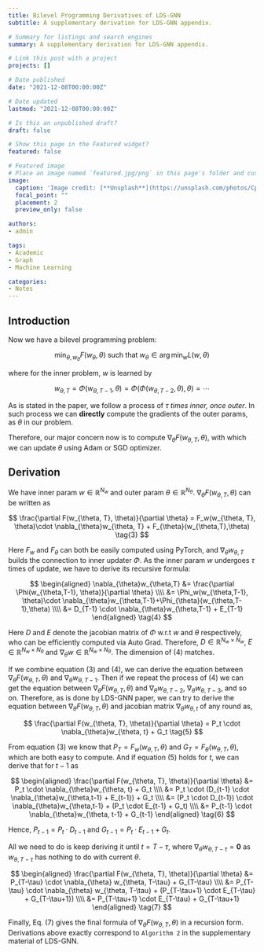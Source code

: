 ```yaml
---
title: Bilevel Programming Derivatives of LDS-GNN
subtitle: A supplementary derivation for LDS-GNN appendix.

# Summary for listings and search engines
summary: A supplementary derivation for LDS-GNN appendix.

# Link this post with a project
projects: []

# Date published
date: "2021-12-08T00:00:00Z"

# Date updated
lastmod: "2021-12-08T00:00:00Z"

# Is this an unpublished draft?
draft: false

# Show this page in the Featured widget?
featured: false

# Featured image
# Place an image named `featured.jpg/png` in this page's folder and customize its options here.
image:
  caption: 'Image credit: [**Unsplash**](https://unsplash.com/photos/CpkOjOcXdUY)'
  focal_point: ""
  placement: 2
  preview_only: false

authors:
- admin

tags:
- Academic
- Graph
- Machine Learning

categories:
- Notes
---
```


## Introduction

Now we have a bilevel programming problem:

$$\min_{\theta, w_{\theta}} F(w_{\theta},\theta)\mathrm{\ such\ that\ } w_{\theta}\in \arg \min_{w} L(w, \theta) \tag{1}$$

where for the inner problem, $w$ is learned by

$$
w_{\theta, T} = \Phi(w_{\theta, T-1}, \theta) = \Phi(\Phi(w_{\theta,T-2}, \theta), \theta) = \cdots  \tag{2}
$$

As is stated in the paper, we follow a process of *$\tau$ times inner, once outer*. In such process we can **directly** compute the gradients of the outer params, as $\theta$ in our problem.

Therefore, our major concern now is to compute $\nabla_{\theta}F(w_{\theta, T}, \theta)$, with which we can update $\theta$ using Adam or SGD optimizer.


## Derivation

We have inner param $w \in \mathbb{R}^{N_w}$ and outer param $\theta \in \mathbb{R}^{N_{\theta}}$. $\nabla_{\theta}F(w_{\theta, T}, \theta)$ can be written as

$$
\frac{\partial F(w_{\theta, T}, \theta)}{\partial \theta}
= F_w(w_{\theta, T}, \theta)\cdot \nabla_{\theta}w_{\theta, T} + F_{\theta}(w_{\theta,T},\theta)
\tag{3}
$$

Here $F_w$ and $F_{\theta}$ can both be easily computed using PyTorch, and $\nabla_{\theta}w_{\theta, T}$ builds the connection to inner updater $\Phi$. As the inner param $w$ undergoes $\tau$ times of update, we have to derive its recursive formula:

$$
\begin{aligned}
\nabla_{\theta}w_{\theta,T} 
&= \frac{\partial \Phi(w_{\theta,T-1}, \theta)}{\partial \theta} \\\\
&= \Phi_w(w_{\theta,T-1}, \theta)\cdot \nabla_{\theta}w_{\theta,T-1}+\Phi_{\theta}(w_{\theta,T-1},\theta) \\\\
&= D_{T-1} \cdot \nabla_{\theta}w_{\theta,T-1} + E_{T-1}
\end{aligned}
\tag{4}
$$

Here $D$ and $E$ denote the jacobian matrix of $\Phi$ w.r.t $w$ and $\theta$ respectively, who can be efficiently computed via Auto Grad. Therefore, $D \in \mathbb{R}^{N_w \times N_w}$, $E \in \mathbb{R}^{N_w \times N_{\theta}}$ and $\nabla_{\theta}w \in \mathbb{R}^{N_w \times N_{\theta}}$. The dimension of $(4)$ matches.

If we combine equation $(3)$ and $(4)$, we can derive the equation between $\nabla_{\theta}F(w_{\theta, T}, \theta)$ and $\nabla_{\theta}w_{\theta,T-1}$. Then if we repeat the process of $(4)$ we can get the equation between $\nabla_{\theta}F(w_{\theta, T}, \theta)$ and $\nabla_{\theta}w_{\theta,T-2}$, $\nabla_{\theta}w_{\theta,T-3}$, and so on. Therefore, as is done by LDS-GNN paper, we can try to derive the equation between $\nabla_{\theta}F(w_{\theta, T}, \theta)$ and jacobian matrix $\nabla_{\theta}w_{\theta,t}$ of any round as,

$$
\frac{\partial F(w_{\theta, T}, \theta)}{\partial \theta} = P_t \cdot \nabla_{\theta}w_{\theta, t} + G_t 
\tag{5}
$$

From equation $(3)$ we know that $P_T = F_w(w_{\theta,T},\theta)$ and $G_T = F_{\theta}(w_{\theta,T}, \theta)$, which are both easy to compute. And if equation $(5)$ holds for $t$, we can derive that for $t-1$ as

$$
\begin{aligned}
\frac{\partial F(w_{\theta, T}, \theta)}{\partial \theta} 
&= P_t \cdot \nabla_{\theta}w_{\theta, t} + G_t \\\\
&= P_t \cdot (D_{t-1} \cdot \nabla_{\theta}w_{\theta,t-1} + E_{t-1}) + G_t \\\\
&= (P_t \cdot D_{t-1}) \cdot \nabla_{\theta}w_{\theta,t-1} + (P_t \cdot E_{t-1} + G_t) \\\\
&= P_{t-1} \cdot \nabla_{\theta}w_{\theta, t-1} + G_{t-1}
\end{aligned}
\tag{6}
$$

Hence, $P_{t-1} = P_{t} \cdot D_{t-1}$ and $G_{t-1} = P_{t} \cdot E_{t-1} + G_{t}$.

All we need to do is keep deriving it until $t=T-\tau$, where $\nabla_{\theta} w_{\theta, T-\tau} = \mathbf{0}$ as $w_{\theta, T-\tau}$ has nothing to do with current $\theta$.

$$
\begin{aligned}
\frac{\partial F(w_{\theta, T}, \theta)}{\partial \theta}
&= P_{T-\tau} \cdot \nabla_{\theta} w_{\theta, T-\tau} + G_{T-\tau} \\\\
&= P_{T-\tau} \cdot \nabla_{\theta} w_{\theta, T-\tau} + (P_{T-\tau+1} \cdot E_{T-\tau} + G_{T-\tau+1}) \\\\
&= P_{T-\tau+1} \cdot E_{T-\tau} + G_{T-\tau+1}
\end{aligned}
\tag{7}
$$

Finally, Eq. $(7)$ gives the final formula of $\nabla_{\theta}F(w_{\theta, T}, \theta)$ in a recursion form. Derivations above exactly correspond to `Algorithm 2` in the supplementary material of LDS-GNN.







 



